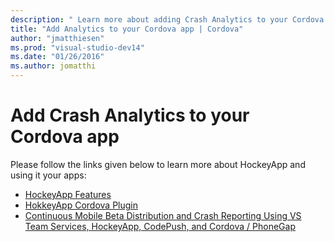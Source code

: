 ```yaml
--- 
description: " Learn more about adding Crash Analytics to your Cordova app."
title: "Add Analytics to your Cordova app | Cordova"
author: "jmatthiesen"
ms.prod: "visual-studio-dev14"
ms.date: "01/26/2016"
ms.author: jomatthi
--- 
```

   
# Add Crash Analytics to your Cordova app

Please follow the links given below to learn more about HockeyApp and using it your apps: 

* [HockeyApp Features](http://hockeyapp.net/features/)
* [HokkeyApp Cordova Plugin](https://github.com/peutetre/cordova-plugin-hockeyapp)
* [Continuous Mobile Beta Distribution and Crash Reporting Using VS Team Services, HockeyApp, CodePush, and Cordova / PhoneGap](https://blogs.msdn.microsoft.com/visualstudioalm/2016/01/28/continuous-mobile-beta-distribution-and-crash-reporting-using-vs-team-services-hockeyapp-codepush-and-cordova-phonegap/)
